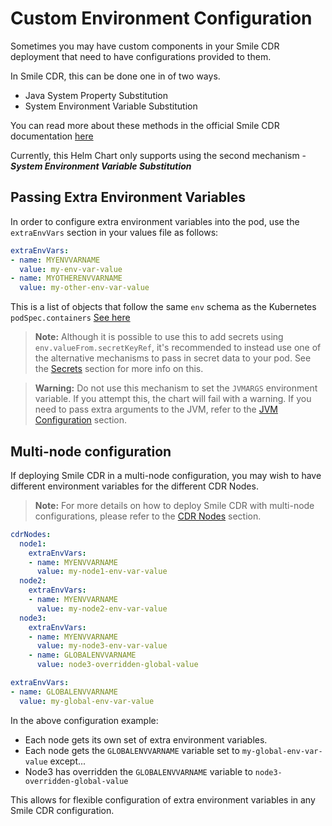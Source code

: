 # Custom Environment Configuration
Sometimes you may have custom components in your Smile CDR deployment that need to have configurations provided to them.

In Smile CDR, this can be done one in of two ways.

* Java System Property Substitution
* System Environment Variable Substitution

You can read more about these methods in the official Smile CDR documentation [here](https://smilecdr.com/docs/installation/installing_smile_cdr.html#variable-substitution)

Currently, this Helm Chart only supports using the second mechanism - ***System Environment Variable Substitution***


## Passing Extra Environment Variables

In order to configure extra environment variables into the pod, use the `extraEnvVars` section in your values file as follows:

```yaml
extraEnvVars:
- name: MYENVVARNAME
  value: my-env-var-value
- name: MYOTHERENVVARNAME
  value: my-other-env-var-value
```

This is a list of objects that follow the same `env` schema as the Kubernetes `podSpec.containers` [See here](https://kubernetes.io/docs/reference/kubernetes-api/workload-resources/pod-v1/#environment-variables)

>**Note:** Although it is possible to use this to add secrets using `env.valueFrom.secretKeyRef`, it's recommended to instead use one of the alternative mechanisms to pass in secret data to your pod. See the [Secrets](../secrets/index.md) section for more info on this.

>**Warning:** Do not use this mechanism to set the `JVMARGS` environment variable. If you attempt this, the chart will fail with a warning. If you need to pass extra arguments to the JVM, refer to the [JVM Configuration](./tuning/jvm.md#jvm-arguments) section.

## Multi-node configuration
If deploying Smile CDR in a multi-node configuration, you may wish to have different environment variables for the different CDR Nodes.

>**Note:** For more details on how to deploy Smile CDR with multi-node configurations, please refer to the [CDR Nodes](./modules/cdrnode.md) section.

```yaml
cdrNodes:
  node1:
    extraEnvVars:
    - name: MYENVVARNAME
      value: my-node1-env-var-value
  node2:
    extraEnvVars:
    - name: MYENVVARNAME
      value: my-node2-env-var-value
  node3:
    extraEnvVars:
    - name: MYENVVARNAME
      value: my-node3-env-var-value
    - name: GLOBALENVVARNAME
      value: node3-overridden-global-value

extraEnvVars:
- name: GLOBALENVVARNAME
  value: my-global-env-var-value

```

In the above configuration example:

* Each node gets its own set of extra environment variables.
* Each node gets the `GLOBALENVVARNAME` variable set to `my-global-env-var-value` except...
* Node3 has overridden the `GLOBALENVVARNAME` variable to `node3-overridden-global-value`

This allows for flexible configuration of extra environment variables in any Smile CDR configuration.
